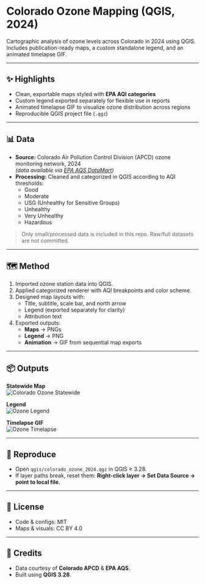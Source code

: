 # Colorado Ozone Mapping (QGIS, 2024)

Cartographic analysis of ozone levels across Colorado in 2024 using QGIS.  
Includes publication-ready maps, a custom standalone legend, and an animated timelapse GIF.

---

## ✨ Highlights
- Clean, exportable maps styled with **EPA AQI categories**
- Custom legend exported separately for flexible use in reports
- Animated timelapse GIF to visualize ozone distribution across regions
- Reproducible QGIS project file (`.qgz`)

---

## 📊 Data
- **Source:** Colorado Air Pollution Control Division (APCD) ozone monitoring network, 2024  
  _(data available via [EPA AQS DataMart](https://www.epa.gov/aqs))_  
- **Processing:** Cleaned and categorized in QGIS according to AQI thresholds:
  - Good
  - Moderate
  - USG (Unhealthy for Sensitive Groups)
  - Unhealthy
  - Very Unhealthy
  - Hazardous

> Only small/processed data is included in this repo. Raw/full datasets are not committed.

---

## 🗺 Method
1. Imported ozone station data into QGIS.
2. Applied categorized renderer with AQI breakpoints and color scheme.
3. Designed map layouts with:
   - Title, subtitle, scale bar, and north arrow
   - Legend (exported separately for clarity)
   - Attribution text
4. Exported outputs:
   - **Maps** → PNGs
   - **Legend** → PNG
   - **Animation** → GIF from sequential map exports

---

## 📦 Outputs

**Statewide Map**  
![Colorado Ozone Statewide](exports/maps/ozone_2024_statewide.png)

**Legend**  
![Ozone Legend](exports/legend/ozone_legend.png)

**Timelapse GIF**  
![Ozone Timelapse](exports/animation/ozone_timelapse.gif)

---

## 🔁 Reproduce
- Open `qgis/colorado_ozone_2024.qgz` in QGIS ≥ 3.28.  
- If layer paths break, reset them: **Right-click layer → Set Data Source → point to local file.**

---

## 📜 License
- Code & configs: MIT  
- Maps & visuals: CC BY 4.0  

---

## 🙌 Credits
- Data courtesy of **Colorado APCD** & **EPA AQS**.  
- Built using **QGIS 3.28**.
